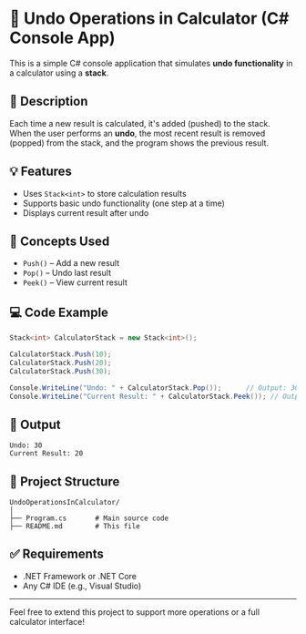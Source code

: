 # 🔄 Undo Operations in Calculator (C# Console App)

This is a simple C# console application that simulates **undo functionality** in a calculator using a **stack**.

## 📌 Description

Each time a new result is calculated, it's added (pushed) to the stack.  
When the user performs an **undo**, the most recent result is removed (popped) from the stack, and the program shows the previous result.

## 💡 Features

- Uses `Stack<int>` to store calculation results
- Supports basic undo functionality (one step at a time)
- Displays current result after undo

## 🧠 Concepts Used

- `Push()` – Add a new result
- `Pop()` – Undo last result
- `Peek()` – View current result

## 💻 Code Example

```csharp
Stack<int> CalculatorStack = new Stack<int>();

CalculatorStack.Push(10);
CalculatorStack.Push(20);
CalculatorStack.Push(30);

Console.WriteLine("Undo: " + CalculatorStack.Pop());      // Output: 30
Console.WriteLine("Current Result: " + CalculatorStack.Peek()); // Output: 20
```

## 🧪 Output

```
Undo: 30
Current Result: 20
```

## 📁 Project Structure

```
UndoOperationsInCalculator/
│
├── Program.cs       # Main source code
├── README.md        # This file
```

## ✅ Requirements

- .NET Framework or .NET Core
- Any C# IDE (e.g., Visual Studio)

---

Feel free to extend this project to support more operations or a full calculator interface!
